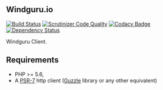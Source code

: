 ## Windguru.io
[![Build Status](https://travis-ci.org/voidtek/windguru.io.svg?branch=master)](https://travis-ci.org/voidtek/windguru.io) [![Scrutinizer Code Quality](https://scrutinizer-ci.com/g/voidtek/windguru.io/badges/quality-score.png?b=master)](https://scrutinizer-ci.com/g/voidtek/windguru.io/?branch=master) [![Codacy Badge](https://api.codacy.com/project/badge/Grade/beea267f0e23438db3c88950f12a68fc)](https://www.codacy.com/app/vdacosta/windguru-io?utm_source=github.com&amp;utm_medium=referral&amp;utm_content=voidtek/windguru.io&amp;utm_campaign=Badge_Grade) [![Dependency Status](https://www.versioneye.com/user/projects/588be6f2be496c003dcdbff9/badge.svg?style=flat-square)](https://www.versioneye.com/user/projects/588be6f2be496c003dcdbff9)

Windguru Client.

## Requirements

* PHP >= 5.6,
* A [PSR-7](http://www.php-fig.org/psr/psr-7/) http client ([Guzzle](https://github.com/guzzle/guzzle) library or any other equivalent)
